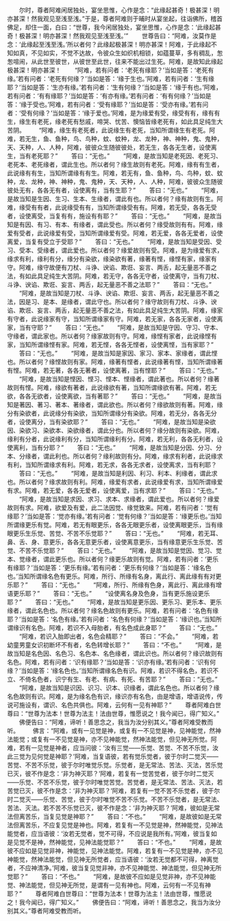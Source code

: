 <!-- { "loadSidebar": true } -->
　　尔时，尊者阿难闲居独处，宴坐思惟，心作是念：“此缘起甚奇！极甚深！明亦甚深！然我观见至浅至浅。”于是，尊者阿难则于晡时从宴坐起，往诣佛所，稽首佛足，却住一面，白曰：“世尊，我今闲居独处，宴坐思惟，心作是念：‘此缘起甚奇！极甚深！明亦甚深！然我观见至浅至浅。’”
　　世尊告曰：“阿难，汝莫作是念：‘此缘起至浅至浅。’所以者何？此缘起极甚深！明亦甚深！阿难，于此缘起不知如真，不见如实，不觉不达故，令彼众生如织机相锁，如蕴蔓草，多有稠乱，怱怱喧闹，从此世至彼世，从彼世至此世，往来不能出过生死。阿难，是故知此缘起极甚深！明亦甚深！
　　“阿难，若有问者：‘老死有缘耶？’当如是答：‘老死有缘。’若有问者：‘老死有何缘？’当如是答：‘缘于生也。’阿难，若有问者：‘生有缘耶？’当如是答：‘生亦有缘。’若有问者：‘生有何缘？’当如是答：‘缘于有也。’阿难，若有问者：‘有有缘耶？’当如是答：‘有亦有缘。’若有问者：‘有有何缘？’当如是答：‘缘于受也。’阿难，若有问者：‘受有缘耶？’当如是答：‘受亦有缘。’若有问者：‘受有何缘？’当如是答：‘缘于爱也。’阿难，是为缘爱有受，缘受有有，缘有有生，缘生有老死，缘老死有愁戚，啼哭、忧苦、懊恼皆缘老死有，如此具足纯生大苦阴。
　　“阿难，缘生有老死者，此说缘生有老死，当知所谓缘生有老死。阿难，若无生，鱼、鱼种，鸟、鸟种，蚊、蚊种，龙、龙种，神、神种，鬼、鬼种，天、天种，人、人种，阿难，彼彼众生随彼彼处，若无生，各各无生者，设使离生，当有老死耶？”
　　答曰：“无也。”
　　“阿难，是故当知是老死因、老死习、老死本、老死缘者，谓此生也。所以者何？缘生故则有老死。阿难，缘有有生者，此说缘有有生，当知所谓缘有有生。阿难，若无有，鱼、鱼种，鸟、鸟种，蚊、蚊种，龙、龙种，神、神种，鬼、鬼种，天、天种，人、人种，阿难，彼彼众生随彼彼处无有，各各无有者，设使离有，当有生耶？”
　　答曰：“无也。”
　　“阿难，是故当知是生因、生习、生本、生缘者，谓此有也。所以者何？缘有故则有生。阿难，缘受有有者，此说缘受有有，当知所谓缘受有有。阿难，若无受，各各无受者，设使离受，当复有有，施设有有耶？”
　　答曰：“无也。”
　　“阿难，是故当知是有因、有习、有本、有缘者，谓此受也。所以者何？缘受故则有有。阿难，缘爱有受者，此说缘爱有受，当知所谓缘爱有受。阿难，若无爱，各各无爱者，设使离爱，当复有受立于受耶？”
　　答曰：“无也。”
　　“阿难，是故当知是受因、受习、受本、受缘者，谓此爱也。所以者何？缘爱故则有受。阿难，是为缘爱有求，缘求有利，缘利有分，缘分有染欲，缘染欲有著，缘著有悭，缘悭有家，缘家有守。阿难，缘守故便有刀杖、斗诤、谀谄、欺诳、妄言、两舌，起无量恶不善之法，有如此具足纯生大苦阴。阿难，若无守，各各无守者，设使离守，当有刀杖、斗诤、谀谄、欺诳、妄言、两舌，起无量恶不善之法耶？”
　　答曰：“无也。”
　　“阿难，是故当知是刀杖、斗诤、谀谄、欺诳、妄言、两舌，起无量恶不善之法，因是习、是本、是缘者，谓此守也。所以者何？缘守故则有刀杖、斗诤、谀谄、欺诳、妄言、两舌，起无量恶不善之法，有如此具足纯生大苦阴。阿难，缘家有守者，此说缘家有守，当知所谓缘家有守。阿难，若无家，各各无家者，设使离家，当有守耶？”
　　答曰：“无也。”
　　“阿难，是故当知是守因、守习、守本、守缘者，谓此家也。所以者何？缘家故则有守。阿难，缘悭有家者，此说缘悭有家，当知所谓缘悭有家。阿难，若无悭，各各无悭者，设使离悭，当有家耶？”
　　答曰：“无也。”
　　“阿难，是故当知是家因、家习、家本、家缘者，谓此悭也。所以者何？缘悭故则有家。阿难，缘著有悭者，此说缘著有悭，当知所谓缘著有悭。阿难，若无著，各各无著者，设使离著，当有悭耶？”
　　答曰：“无也。”
　　“阿难，是故当知是悭因、悭习、悭本、悭缘者，谓此著也。所以者何？缘著故则有悭。阿难，缘欲有著者，此说缘欲有著，当知所谓缘欲有著。阿难，若无欲，各各无欲者，设使离欲，当有著耶？”
　　答曰：“无也。”
　　“阿难，是故当知是著因、著习、著本、著缘者，谓此欲也。所以者何？缘欲故则有著。阿难，缘分有染欲者，此说缘分有染欲，当知所谓缘分有染欲。阿难，若无分，各各无分者，设使离分，当有染欲耶？”
　　答曰：“无也。”
　　“阿难，是故当知是染欲因、染欲习、染欲本、染欲缘者，谓此分也。所以者何？缘分故则有染欲。阿难，缘利有分者，此说缘利有分，当知所谓缘利有分。阿难，若无利，各各无利者，设使离利，当有分耶？”
　　答曰：“无也。”
　　“阿难，是故当知是分因、分习、分本、分缘者，谓此利也。所以者何？缘利故则有分。阿难，缘求有利者，此说缘求有利，当知所谓缘求有利。阿难，若无求，各各无求者，设使离求，当有利耶？
　　答曰：“无也。”
　　“阿难，是故当知是利因、利习、利本、利缘者，谓此求也。所以者何？缘求故则有利。阿难，缘爱有求者，此说缘爱有求，当知所谓缘爱有求。阿难，若无爱，各各无爱者，设使离爱，当有求耶？”
　　答曰：“无也。”
　　“阿难，是故当知是求因、求习、求本、求缘者，谓此爱也。所以者何？缘爱故则有求。阿难，欲爱及有爱，此二法因觉、缘觉致来。阿难，若有问者：‘觉有缘耶？’当如是答：‘觉亦有缘。’若有问者：‘觉有何缘？’当如是答：‘缘更乐也。’当知所谓缘更乐有觉。阿难，若无有眼更乐，各各无眼更乐者，设使离眼更乐，当有缘眼更乐生乐觉、苦觉、不苦不乐觉耶？”
　　答曰：“无也。”
　　“阿难，若无耳、鼻、舌、身、意更乐，各各无意更乐者，设使离意更乐，当有缘意更乐生乐觉、苦觉、不苦不乐觉耶？”
　　答曰：“无也。”
　　“阿难，是故当知是觉因、觉习、觉本、觉缘者，谓此更乐也。所以者何？缘更乐故则有觉。阿难，若有问者：‘更乐有缘耶？’当如是答：‘更乐有缘。’若有问者：‘更乐有何缘？’当如是答：‘缘名色也。’当知所谓缘名色有更乐。阿难，所行、所缘有名身，离此行、离此缘有有对更乐耶？”
　　答曰：“无也。”
　　“阿难，所行、所缘有色身，离此行、离此缘有增语更乐耶？”
　　答曰：“无也。”
　　“设使离名身及色身，当有更乐施设更乐耶？”
　　答曰：“无也。”
　　“阿难，是故当知是更乐因、更乐习、更乐本、更乐缘者，谓此名色也。所以者何？缘名色故则有更乐。阿难，若有问者：‘名色有缘耶？’当如是答：‘名色有缘。’若有问者：‘名色有何缘？’当如是答：‘缘识也。’当知所谓缘识有名色。阿难，若识不入母胎者，有名色成此身耶？”
　　答曰：“无也。”
　　“阿难，若识入胎即出者，名色会精耶？”
　　答曰：“不会。”
　　“阿难，若幼童男童女识初断坏不有者，名色转增长耶？”
　　答曰：“不也。”
　　“阿难，是故当知是名色因、名色习、名色本、名色缘者，谓此识也。所以者何？缘识故则有名色。阿难，若有问者：‘识有缘耶？’当如是答：‘识亦有缘。’若有问者：‘识有何缘？’当如是答：‘缘名色也。’当知所谓缘名色有识。阿难，若识不得名色，若识不立、不倚名色者，识宁有生、有老、有病、有死、有苦耶？”
　　答曰：“无也。”
　　“阿难，是故当知是识因、识习、识本、识缘者，谓此名色也。所以者何？缘名色故则有识。阿难，是为缘名色有识，缘识亦有名色，由是增语，增语说传，传说可施设有，谓识、名色共俱也。阿难，云何有一见有神耶？”
　　尊者阿难白世尊曰：“世尊为法本！世尊为法主！法由世尊，惟愿说之！我今闻已，得广知义。”
　　佛便告曰：“阿难，谛听！善思念之，我当为汝分别其义。”尊者阿难受教而听。
　　佛言：“阿难，或有一见觉是神，或复有一不见觉是神，见神能觉，然神法能觉；或复有一不见觉是神，亦不见神能觉，然神法能觉，但见神无所觉。阿难，若有一见觉是神者，应当问彼：‘汝有三觉——乐觉、苦觉、不苦不乐觉，汝此三觉为见何觉是神耶？’阿难，当复语彼，若有觉乐觉者，彼于尔时二觉灭——苦觉、不苦不乐觉，彼于尔时唯觉乐觉。乐觉者，是无常法、苦法、灭法，苦乐觉已灭，彼不作是念：‘非为神灭耶？’阿难，若复有一觉苦觉者，彼于尔时二觉灭——乐觉、不苦不乐觉，彼于尔时唯觉苦觉。苦觉者，是无常法、苦法、灭法，若苦觉已灭，彼不作是念：‘非为神灭耶？’阿难，若复有一觉不苦不乐觉者，彼于尔时二觉灭——乐觉、苦觉，彼于尔时唯觉不苦不乐觉。不苦不乐觉者，是无常法、苦法、灭法。若不苦不乐觉已灭，彼不作是念：‘非为神灭耶？’阿难，彼如是无常法但离苦乐，当复见觉是神耶？”
　　答曰：“不也。”
　　“阿难，是故彼如是无常法但离苦乐，不应复见觉是神也。阿难，若复有一不见觉是神，然神能觉，见神法能觉者，应当语彼：‘汝若无觉者，觉不可得，不应说是我所有。’阿难，彼当复如是见觉不是神，然神能觉，见神法能觉耶？”
　　答曰：“不也。”
　　“阿难，是故彼不应如是见觉非神，神能觉，见神法能觉。阿难，若复有一不见觉是神，亦不见神能觉，然神法能觉，但见神无所觉者，应当语彼：‘汝若无觉都不可得，神离觉者，不应神清净。’阿难，彼当复见觉非神，亦不见神能觉、神法能觉，但见神无所觉耶？”
　　答曰：“不也。”
　　“阿难，是故彼不应如是见觉非神，亦不见神能觉、神法能觉，但见神无所觉，是谓有一见有神也。阿难，云何有一不见有神耶？”
　　尊者阿难白世尊曰：“世尊为法本！世尊为法主！法由世尊，惟愿说之！我今闻已，得广知义。”
　　佛便告曰：“阿难，谛听！善思念之，我当为汝分别其义。”尊者阿难受教而听。
